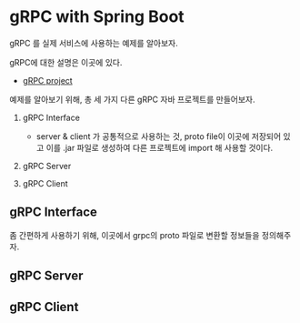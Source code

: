 # gRPC with Spring Boot

gRPC 를 실제 서비스에 사용하는 예제를 알아보자.

gRPC에 대한 설명은 이곳에 있다.

- [gRPC project](https://github.com/epicurean21/Spring-gRPC)

예제를 알아보기 위해, 총 세 가지 다른 gRPC 자바 프로젝트를 만들어보자.

1. gRPC Interface
   
   - server & client 가 공통적으로 사용하는 것, proto file이 이곳에 저장되어 있고 이를 .jar 파일로 생성하여 다른 프로젝트에 import 해 사용할 것이다.

2. gRPC Server

3. gRPC Client

## gRPC Interface

좀 간편하게 사용하기 위해, 이곳에서 grpc의 proto 파일로 변환할 정보들을 정의해주자.

## gRPC Server

## gRPC Client
